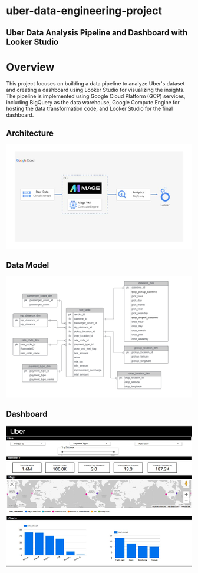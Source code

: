 # uber-data-engineering-project

## Uber Data Analysis Pipeline and Dashboard with Looker Studio

# Overview
This project focuses on building a data pipeline to analyze Uber's dataset and creating a dashboard using Looker Studio for visualizing the insights. The pipeline is implemented using Google Cloud Platform (GCP) services, including BigQuery as the data warehouse, Google Compute Engine for hosting the data transformation code, and Looker Studio for the final dashboard.

## Architecture

![architecture](architecture.jpg)

## Data Model 

![datamodel](model.jpg)

## Dashboard

![dashboard](dashboard.jpg)
